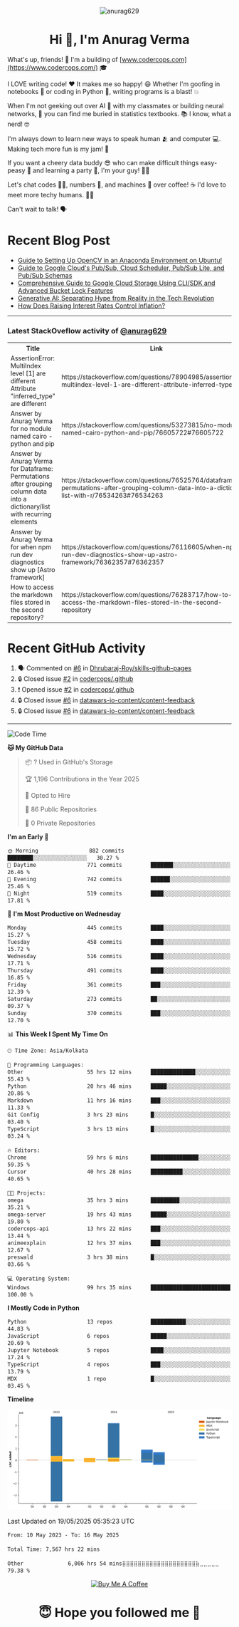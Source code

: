 

<p align="center"> <img src="https://komarev.com/ghpvc/?username=anurag629&label=Profile%20views&color=0e75b6&style=flat" alt="anurag629" /> </p>

<h1 align="center">Hi 👋, I'm Anurag Verma</h1>

What's up, friends! 👋 I'm a building of [www.codercops.com](https://www.codercops.com/) 🎓

I LOVE writing code! ❤️ It makes me so happy! 😄 Whether I'm goofing in notebooks 📓 or coding in Python 🐍, writing programs is a blast! 💥

When I'm not geeking out over AI 🤖 with my classmates or building neural networks, 🧠 you can find me buried in statistics textbooks. 📚 I know, what a nerd! 🤓

I'm always down to learn new ways to speak human 🫂 and computer 💻. Making tech more fun is my jam! 🍇

If you want a cheery data buddy 😎 who can make difficult things easy-peasy 🥝 and learning a party 🎉, I'm your guy! 🙋‍♂️

Let's chat codes 👨‍💻, numbers 🧮, and machines 🤖 over coffee! ☕ I'd love to meet more techy humans. 💁‍♂️

Can't wait to talk! 🗣️

# Recent Blog Post

<!-- BLOG-POST-LIST:START -->
- [Guide to Setting Up OpenCV in an Anaconda Environment on Ubuntu!](https://codercops.tech/blog/computer-vision-bootcamp/Guide-to-Setting-Up-OpenCV-in-an-Anaconda-Environment-on-Ubuntu!)
- [Guide to Google Cloud&#39;s Pub/Sub, Cloud Scheduler, Pub/Sub Lite, and Pub/Sub Schemas](https://codercops.tech/blog/google-cloud/Google-Clouds-Pub-Sub-Cloud-Scheduler-Pub-Sub-Lite-and-Pub-Sub-Schemas)
- [Comprehensive Guide to Google Cloud Storage Using CLI/SDK and Advanced Bucket Lock Features](https://codercops.tech/blog/google-cloud/Google-Cloud-Storage-Using-CLI-SDK-and-Advanced-Bucket-Lock-Features)
- [Generative AI: Separating Hype from Reality in the Tech Revolution](https://codercops.tech/blog/tech-latest-updates/generative-ai-seperating-hype-from-reality-in-the-tech-revolution)
- [How Does Raising Interest Rates Control Inflation?](https://codercops.tech/blog/startup-unicorn/how-does-raising-interest-rates-control-inflation)
<!-- BLOG-POST-LIST:END -->

---

### Latest StackOveflow activity of [@anurag629](https://github.com/anurag629)
<table>
  <tr><th>Title</th><th>Link</th></tr>
  <!-- STACKOVERFLOW:START --><tr><td>AssertionError: MultiIndex level [1] are different Attribute &quot;inferred_type&quot; are different</td><td>https://stackoverflow.com/questions/78904985/assertionerror-multiindex-level-1-are-different-attribute-inferred-type-are</td></tr><tr><td>Answer by Anurag Verma for no module named cairo - python and pip</td><td>https://stackoverflow.com/questions/53273815/no-module-named-cairo-python-and-pip/76605722#76605722</td></tr><tr><td>Answer by Anurag Verma for Dataframe: Permutations after grouping column data into a dictionary/list with recurring elements</td><td>https://stackoverflow.com/questions/76525764/dataframe-permutations-after-grouping-column-data-into-a-dictionary-list-with-r/76534263#76534263</td></tr><tr><td>Answer by Anurag Verma for when npm run dev diagnostics show up [Astro framework]</td><td>https://stackoverflow.com/questions/76116605/when-npm-run-dev-diagnostics-show-up-astro-framework/76362357#76362357</td></tr><tr><td>How to access the markdown files stored in the second repository?</td><td>https://stackoverflow.com/questions/76283717/how-to-access-the-markdown-files-stored-in-the-second-repository</td></tr><!-- STACKOVERFLOW:END -->
</table>

# Recent GitHub Activity
<!--START_SECTION:activity-->
1. 🗣 Commented on [#6](https://github.com/Dhrubaraj-Roy/skills-github-pages/issues/6#issuecomment-2816675607) in [Dhrubaraj-Roy/skills-github-pages](https://github.com/Dhrubaraj-Roy/skills-github-pages)
2. 🔒 Closed issue [#2](https://github.com/codercops/.github/issues/2) in [codercops/.github](https://github.com/codercops/.github)
3. ❗ Opened issue [#2](https://github.com/codercops/.github/issues/2) in [codercops/.github](https://github.com/codercops/.github)
4. 🔒 Closed issue [#6](https://github.com/datawars-io-content/content-feedback/issues/6) in [datawars-io-content/content-feedback](https://github.com/datawars-io-content/content-feedback)
5. 🔒 Closed issue [#6](https://github.com/datawars-io-content/content-feedback/issues/6) in [datawars-io-content/content-feedback](https://github.com/datawars-io-content/content-feedback)
<!--END_SECTION:activity-->

---

<!--START_SECTION:waka-->
![Code Time](http://img.shields.io/badge/Code%20Time-7%2C572%20hrs%2054%20mins-blue)

**🐱 My GitHub Data** 

> 📦 ? Used in GitHub's Storage 
 > 
> 🏆 1,196 Contributions in the Year 2025
 > 
> 💼 Opted to Hire
 > 
> 📜 86 Public Repositories 
 > 
> 🔑 0 Private Repositories 
 > 
**I'm an Early 🐤** 

```text
🌞 Morning                882 commits         ████████░░░░░░░░░░░░░░░░░   30.27 % 
🌆 Daytime                771 commits         ███████░░░░░░░░░░░░░░░░░░   26.46 % 
🌃 Evening                742 commits         ██████░░░░░░░░░░░░░░░░░░░   25.46 % 
🌙 Night                  519 commits         ████░░░░░░░░░░░░░░░░░░░░░   17.81 % 
```
📅 **I'm Most Productive on Wednesday** 

```text
Monday                   445 commits         ████░░░░░░░░░░░░░░░░░░░░░   15.27 % 
Tuesday                  458 commits         ████░░░░░░░░░░░░░░░░░░░░░   15.72 % 
Wednesday                516 commits         ████░░░░░░░░░░░░░░░░░░░░░   17.71 % 
Thursday                 491 commits         ████░░░░░░░░░░░░░░░░░░░░░   16.85 % 
Friday                   361 commits         ███░░░░░░░░░░░░░░░░░░░░░░   12.39 % 
Saturday                 273 commits         ██░░░░░░░░░░░░░░░░░░░░░░░   09.37 % 
Sunday                   370 commits         ███░░░░░░░░░░░░░░░░░░░░░░   12.70 % 
```


📊 **This Week I Spent My Time On** 

```text
🕑︎ Time Zone: Asia/Kolkata

💬 Programming Languages: 
Other                    55 hrs 12 mins      ██████████████░░░░░░░░░░░   55.43 % 
Python                   20 hrs 46 mins      █████░░░░░░░░░░░░░░░░░░░░   20.86 % 
Markdown                 11 hrs 16 mins      ███░░░░░░░░░░░░░░░░░░░░░░   11.33 % 
Git Config               3 hrs 23 mins       █░░░░░░░░░░░░░░░░░░░░░░░░   03.40 % 
TypeScript               3 hrs 13 mins       █░░░░░░░░░░░░░░░░░░░░░░░░   03.24 % 

🔥 Editors: 
Chrome                   59 hrs 6 mins       ███████████████░░░░░░░░░░   59.35 % 
Cursor                   40 hrs 28 mins      ██████████░░░░░░░░░░░░░░░   40.65 % 

🐱‍💻 Projects: 
omega                    35 hrs 3 mins       █████████░░░░░░░░░░░░░░░░   35.21 % 
omega-server             19 hrs 43 mins      █████░░░░░░░░░░░░░░░░░░░░   19.80 % 
codercops-api            13 hrs 22 mins      ███░░░░░░░░░░░░░░░░░░░░░░   13.44 % 
animeexplain             12 hrs 37 mins      ███░░░░░░░░░░░░░░░░░░░░░░   12.67 % 
preswald                 3 hrs 38 mins       █░░░░░░░░░░░░░░░░░░░░░░░░   03.66 % 

💻 Operating System: 
Windows                  99 hrs 35 mins      █████████████████████████   100.00 % 
```

**I Mostly Code in Python** 

```text
Python                   13 repos            ███████████░░░░░░░░░░░░░░   44.83 % 
JavaScript               6 repos             █████░░░░░░░░░░░░░░░░░░░░   20.69 % 
Jupyter Notebook         5 repos             ████░░░░░░░░░░░░░░░░░░░░░   17.24 % 
TypeScript               4 repos             ███░░░░░░░░░░░░░░░░░░░░░░   13.79 % 
MDX                      1 repo              █░░░░░░░░░░░░░░░░░░░░░░░░   03.45 % 
```



**Timeline**

![Lines of Code chart](https://raw.githubusercontent.com/anurag629/anurag629/main/assets/bar_graph.png)


 Last Updated on 19/05/2025 05:35:23 UTC
<!--END_SECTION:waka-->

<!--START_SECTION:waka-simple-->

```text
From: 10 May 2023 - To: 16 May 2025

Total Time: 7,567 hrs 22 mins

Other              6,006 hrs 54 mins⣿⣿⣿⣿⣿⣿⣿⣿⣿⣿⣿⣿⣿⣿⣿⣿⣿⣿⣿⣷⣀⣀⣀⣀⣀   79.38 %
```

<!--END_SECTION:waka-simple-->

<p align="center"> 
<a href="https://www.buymeacoffee.com/anurag629" target="_blank"><img src="https://cdn.buymeacoffee.com/buttons/default-orange.png" alt="Buy Me A Coffee" height="60" width="250"></a>
</p>


<h1 align="center"> 😇 Hope you followed me 🥰  </h1>
